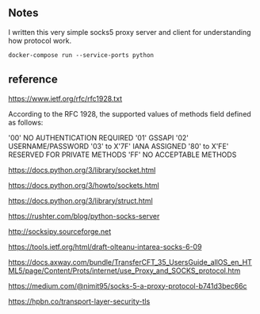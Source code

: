 ## Notes

I written this very simple socks5 proxy server and client for understanding how protocol work.

```
docker-compose run --service-ports python
```

## reference

https://www.ietf.org/rfc/rfc1928.txt

According to the RFC 1928, the supported values of methods field defined as follows:

'00' NO AUTHENTICATION REQUIRED
'01' GSSAPI
'02' USERNAME/PASSWORD
'03' to X'7F' IANA ASSIGNED
'80' to X'FE' RESERVED FOR PRIVATE METHODS
'FF' NO ACCEPTABLE METHODS

https://docs.python.org/3/library/socket.html

https://docs.python.org/3/howto/sockets.html

https://docs.python.org/3/library/struct.html

https://rushter.com/blog/python-socks-server

http://socksipy.sourceforge.net

https://tools.ietf.org/html/draft-olteanu-intarea-socks-6-09

https://docs.axway.com/bundle/TransferCFT_35_UsersGuide_allOS_en_HTML5/page/Content/Prots/internet/use_Proxy_and_SOCKS_protocol.htm

https://medium.com/@nimit95/socks-5-a-proxy-protocol-b741d3bec66c

https://hpbn.co/transport-layer-security-tls
